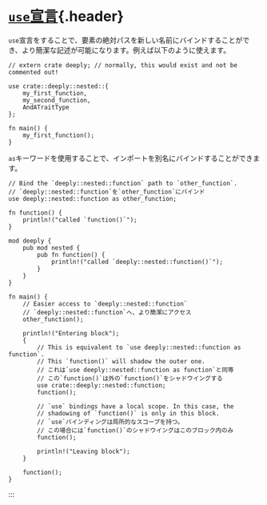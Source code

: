 # [`use`宣言](#use宣言){.header}

`use`宣言をすることで、要素の絶対パスを新しい名前にバインドすることができ、より簡潔な記述が可能になります。例えば以下のように使えます。

``` {.rust .editable .ignore}
// extern crate deeply; // normally, this would exist and not be commented out!

use crate::deeply::nested::{
    my_first_function,
    my_second_function,
    AndATraitType
};

fn main() {
    my_first_function();
}
```

`as`キーワードを使用することで、インポートを別名にバインドすることができます。

    // Bind the `deeply::nested::function` path to `other_function`.
    // `deeply::nested::function`を`other_function`にバインド
    use deeply::nested::function as other_function;

    fn function() {
        println!("called `function()`");
    }

    mod deeply {
        pub mod nested {
            pub fn function() {
                println!("called `deeply::nested::function()`");
            }
        }
    }

    fn main() {
        // Easier access to `deeply::nested::function`
        // `deeply::nested::function`へ、より簡潔にアクセス
        other_function();

        println!("Entering block");
        {
            // This is equivalent to `use deeply::nested::function as function`.
            // This `function()` will shadow the outer one.
            // これは`use deeply::nested::function as function`と同等
            // この`function()`は外の`function()`をシャドウイングする
            use crate::deeply::nested::function;
            function();

            // `use` bindings have a local scope. In this case, the
            // shadowing of `function()` is only in this block.
            // `use`バインディングは局所的なスコープを持つ。
            // この場合には`function()`のシャドウイングはこのブロック内のみ
            function();

            println!("Leaving block");
        }

        function();
    }
:::

